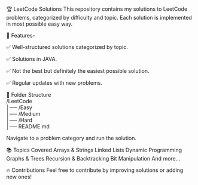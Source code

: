 🏆 LeetCode Solutions
This repository contains my solutions to LeetCode problems, categorized by difficulty and topic. Each solution is implemented in most possible easy way.

📌 Features-

✅ Well-structured solutions categorized by topic.

✅ Solutions in JAVA.

✅ Not the best but definitely the easiest possible solution.

✅ Regular updates with new problems.


📂 Folder Structure   
/LeetCode   
│── /Easy  
│── /Medium  
│── /Hard  
│── README.md 

Navigate to a problem category and run the solution.

📚 Topics Covered
Arrays & Strings
Linked Lists
Dynamic Programming
Graphs & Trees
Recursion & Backtracking
Bit Manipulation
And more...


🔥 Contributions
Feel free to contribute by improving solutions or adding new ones!
